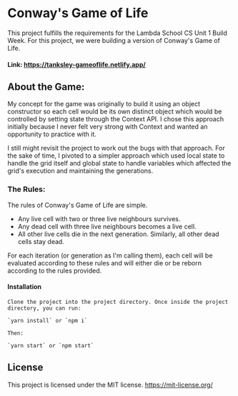 # Conway's Game of Life

This project fulfills the requirements for the Lambda School CS Unit 1 Build Week. For this project, we were building a version of Conway's Game of Life.

#### Link: https://tanksley-gameoflife.netlify.app/

## About the Game:

My concept for the game was originally to build it using an object constructor so each cell would be its own distinct object which would be controlled by setting state through the Context API. I chose this approach initially because I never felt very strong with Context and wanted an opportunity to practice with it.

I still might revisit the project to work out the bugs with that approach. For the sake of time, I pivoted to a simpler approach which used local state to handle the grid itself and global state to handle variables which affected the grid's execution and maintaining the generations.

### The Rules:

The rules of Conway's Game of Life are simple.

<ul>
    <li>
    Any live cell with two or three live neighbours survives.
    </li>
    <li>
    Any dead cell with three live neighbours becomes a live
    cell.
    </li>
    <li>
    All other live cells die in the next generation.
    Similarly, all other dead cells stay dead.
    </li>
</ul>
For each iteration (or generation as I'm calling them), each
cell will be evaluated according to these rules and will
either die or be reborn according to the rules provided.


#### Installation

```
Clone the project into the project directory. Once inside the project directory, you can run:

`yarn install` or `npm i`

Then:

`yarn start` or `npm start`
```

## License

This project is licensed under the MIT license. https://mit-license.org/
